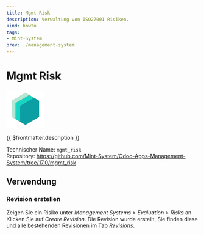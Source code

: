 ```yaml
---
title: Mgmt Risk
description: Verwaltung von ISO27001 Risiken.
kind: howto
tags:
- Mint-System
prev: ./management-system
---
```


# Mgmt Risk
![icon_oms_box](attachments/icons_odoo_mint_system.png)

{{ $frontmatter.description }}

Technischer Name: `mgmt_risk`\
Repository: <https://github.com/Mint-System/Odoo-Apps-Management-System/tree/17.0/mgmt_risk>

## Verwendung

### Revision erstellen

Zeigen Sie ein Risiko unter *Management Systems > Evaluation > Risks* an. Klicken Sie auf *Create Revision*. Die Revision wurde erstellt, Sie finden diese und alle bestehenden Revisionen im Tab *Revisions*.

